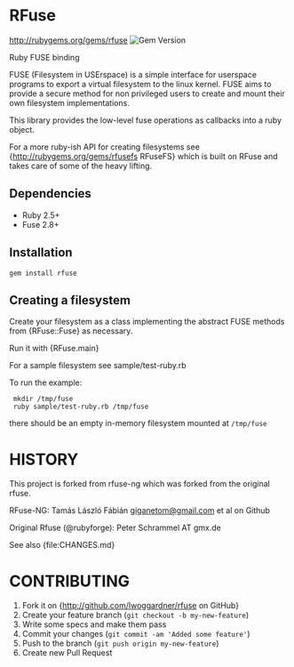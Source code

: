 RFuse
===============

http://rubygems.org/gems/rfuse
![Gem Version](https://badge.fury.io/rb/rfuse.png)

Ruby FUSE binding

FUSE (Filesystem in USErspace) is a simple interface for userspace programs to export a virtual filesystem to the linux kernel. FUSE aims to provide a secure method for non privileged users to create and mount their own filesystem implementations.

This library provides the low-level fuse operations as callbacks into a ruby object.

For a more ruby-ish API for creating filesystems see {http://rubygems.org/gems/rfusefs RFuseFS} which is built on RFuse and takes care of some of the heavy lifting.

Dependencies
--------------

 * Ruby 2.5+
 * Fuse 2.8+

Installation
---------------

    gem install rfuse

Creating a filesystem
---------------------------

Create your filesystem as a class implementing the abstract FUSE methods from {RFuse::Fuse} as necessary.

Run it with {RFuse.main}

For a sample filesystem see sample/test-ruby.rb

To run the example:

     mkdir /tmp/fuse
     ruby sample/test-ruby.rb /tmp/fuse

there should be an empty in-memory filesystem mounted at `/tmp/fuse`

HISTORY
======
This project is forked from rfuse-ng which was forked from the original rfuse.

RFuse-NG: Tamás László Fábián <giganetom@gmail.com> et al on Github

Original Rfuse (@rubyforge): Peter Schrammel AT gmx.de

See also {file:CHANGES.md}

CONTRIBUTING
============

1. Fork it on {http://github.com/lwoggardner/rfuse on GitHub}
2. Create your feature branch (`git checkout -b my-new-feature`)
3. Write some specs and make them pass
4. Commit your changes (`git commit -am 'Added some feature'`)
5. Push to the branch (`git push origin my-new-feature`)
6. Create new Pull Request

